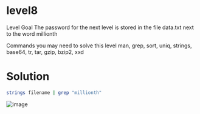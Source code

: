 # level8
Level Goal
The password for the next level is stored in the file data.txt next to the word millionth

Commands you may need to solve this level
man, grep, sort, uniq, strings, base64, tr, tar, gzip, bzip2, xxd
# Solution
```bash
strings filename | grep "millionth"
```
![image](https://github.com/LAVANYA-PIDIKITI/Overthewire.bandit/assets/98797256/2b3bef23-7191-47ab-8a5b-7df23b9b4561)
